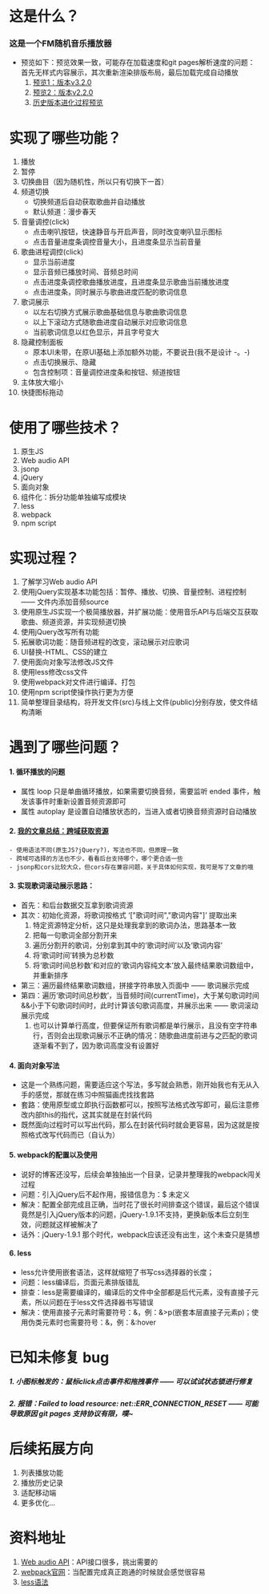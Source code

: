 # 这是什么？
### 这是一个FM随机音乐播放器
- 预览如下：预览效果一致，可能存在加载速度和git pages解析速度的问题：首先无样式内容展示，其次重新渲染排版布局，最后加载完成自动播放
	1. [预览1：版本v3.2.0](http://htmlpreview.github.io/?https://github.com/NathanYangcn/fm-music-player/blob/master/index.html)
	2. [预览2：版本v2.2.0](http://htmlpreview.github.io/?https://github.com/NathanYangcn/fm-music-player/blob/master/history-version/v2.0.0/index.html)
	3. [历史版本进化过程预览](https://github.com/NathanYangcn/fm-music-player/tree/master/history-version)

# 实现了哪些功能？
1. 播放
2. 暂停
3. 切换曲目（因为随机性，所以只有切换下一首）
4. 频道切换
	- 切换频道后自动获取歌曲并自动播放
	- 默认频道：漫步春天
5. 音量调控(click)
	- 点击喇叭按钮，快速静音与开启声音，同时改变喇叭显示图标
	- 点击音量进度条调控音量大小，且进度条显示当前音量
6. 歌曲进程调控(click)
	- 显示当前进度
	- 显示音频已播放时间、音频总时间
	- 点击进度条调控歌曲播放进度，且进度条显示歌曲当前播放进度
	- 点击进度条，同时展示与歌曲进度匹配的歌词信息
7. 歌词展示
	- 以左右切换方式展示歌曲基础信息与歌曲歌词信息
	- 以上下滚动方式随歌曲进度自动展示对应歌词信息
	- 当前歌词信息以红色显示，并且字号变大
8. 隐藏控制面板
	- 原本UI未带，在原UI基础上添加额外功能，不要说丑(我不是设计 -。-)
	- 点击切换展示、隐藏
	- 包含控制项：音量调控进度条和按钮、频道按钮
9. 主体放大缩小
10. 快捷图标拖动

# 使用了哪些技术？
1. 原生JS
2. Web audio API
3. jsonp
4. jQuery
5. 面向对象
6. 组件化：拆分功能单独编写成模块
7. less
8. webpack
9. npm script

# 实现过程？
1. 了解学习Web audio API
2. 使用jQuery实现基本功能包括：暂停、播放、切换、音量控制、进程控制 —— 文件内添加音频source
3. 使用原生JS实现一个极简播放器，并扩展功能：使用音乐API与后端交互获取歌曲、频道资源，并实现频道切换
4. 使用jQuery改写所有功能
5. 拓展歌词功能：随音频进程的改变，滚动展示对应歌词
6. UI替换-HTML、CSS的建立
7. 使用面向对象写法修改JS文件
8. 使用less修改css文件
9. 使用webpack对文件进行编译、打包
10. 使用npm script使操作执行更为方便
11. 简单整理目录结构，将开发文件(src)与线上文件(public)分别存放，使文件结构清晰

# 遇到了哪些问题？
#### 1. 循环播放的问题
- 属性 loop 只是单曲循环播放，如果需要切换音频，需要监听 ended 事件，触发该事件时重新设置音频资源即可
- 属性 autoplay 是设置自动播放状态的，当进入或者切换音频资源时自动播放
#### 2. [我的文章总结：跨域获取资源](http://www.jianshu.com/p/0446b5bcdbab)
	- 使用语法不同(原生JS?jQuery?)，写法也不同，但原理一致
	- 跨域可选择的方法也不少，看看后台支持哪个，哪个更合适一些
	- jsonp和cors比较大众，但cors存在兼容问题，关于具体如何实现，我可是写了文章的哦
#### 3. 实现歌词滚动展示思路：
- 首先：和后台数据交互拿到歌词资源
- 其次：初始化资源，将歌词按格式 ‘["歌词时间","歌词内容"]’ 提取出来
	1. 特定资源特定分析，这只是处理我拿到的歌词办法，思路基本一致
	2. 把每一句歌词全部分割开来
	3. 遍历分割开的歌词，分别拿到其中的‘歌词时间’以及‘歌词内容’
	4. 将‘歌词时间’转换为总秒数
	5. 将‘歌词时间总秒数’和对应的‘歌词内容纯文本’放入最终结果歌词数组中，并重新排序
- 第三：遍历最终结果歌词数组，拼接字符串放入页面中 —— 歌词展示完成
- 第四：遍历‘歌词时间总秒数’，当音频时间(currentTime)，大于某句歌词时间&&小于下句歌词时间时，此时计算该句歌词高度，并展示出来 —— 歌词滚动展示完成
	1. 也可以计算单行高度，但要保证所有歌词都是单行展示，且没有空字符串行，否则会出现歌词展示不正确的情况：随歌曲进度前进与之匹配的歌词逐渐看不到了，因为歌词高度没有设置好
#### 4. 面向对象写法
- 这是一个熟练问题，需要适应这个写法，多写就会熟悉，刚开始我也有无从入手的感觉，那就在练习中照猫画虎找找套路
- 套路：使用原型或立即执行函数都可以，按照写法格式改写即可，最后注意修改内部this的指代，这其实就是在封装代码
- 既然面向过程时可以写出代码，那么在封装代码时就会更容易，因为这就是按照格式改写代码而已（自认为）
#### 5. webpack的配置以及使用
- 说好的博客还没写，后续会单独抽出一个目录，记录并整理我的webpack闯关过程
- 问题：引入jQuery后不起作用，报错信息为：$ 未定义
- 解决：配置全部完成且正确，当时花了很长时间排查这个错误，最后这个错误竟然是引入jQuery版本的问题，jQuery-1.9.1不支持，更换新版本后立刻生效，问题就这样被解决了
- 话外：jQuery-1.9.1 那个时代，webpack应该还没有出生，这个未查只是猜想
#### 6. less
- less允许使用嵌套语法，这样就缩短了书写css选择器的长度；
- 问题：less编译后，页面元素排版错乱
- 排查：less是需要编译的，编译后的文件中全部都是后代元素，没有直接子元素，所以问题在于less文件选择器书写错误
- 解决：使用直接子元素时需要符号：&，例：&>p(嵌套本层直接子元素p)；使用伪类元素时也需要符号：&，例：&:hover

# 已知未修复 bug
##### 1. 小图标触发的：鼠标click点击事件和拖拽事件 —— 可以试试状态锁进行修复
##### 2. 报错：Failed to load resource: net::ERR_CONNECTION_RESET —— 可能导致原因 git pages 支持协议有限，噗~

# 后续拓展方向
1. 列表播放功能
2. 播放历史记录
3. 适配移动端
4. 更多优化...

# 资料地址
1. [Web audio API](https://developer.mozilla.org/zh-CN/docs/Web/API/HTMLMediaElement)：API接口很多，挑出需要的
2. [webpack官网](https://doc.webpack-china.org/)：当配置完成真正跑通的时候就会感觉很容易
3. [less语法](http://www.bootcss.com/p/lesscss/)